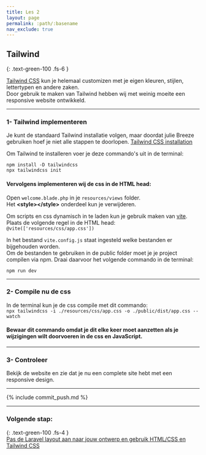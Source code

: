 ```yaml
---
title: Les 2
layout: page
permalink: :path/:basename
nav_exclude: true
---
```


## Tailwind
{: .text-green-100 .fs-6 }

[Tailwind CSS](https://tailwindcss.com/) kun je helemaal customizen met je eigen kleuren, stijlen, lettertypen en andere zaken.  
Door gebruik te maken van Tailwind hebben wij met weinig moeite een responsive website ontwikkeld.  


---
### 1- Tailwind implementeren
Je kunt de standaard Tailwind installatie volgen, maar doordat julie Breeze gebruiken hoef je niet alle stappen te doorlopen.
[Tailwind CSS installation](https://tailwindcss.com/docs/installation)

Om Tailwind te installeren voer je deze commando's uit in de terminal:
```shell
npm install -D tailwindcss
npx tailwindcss init
```

#### Vervolgens implementeren wij de css in de HTML head:  
Open `welcome.blade.php` in je `resources/views` folder.  
Het **\<style>\</style>** onderdeel kun je verwijderen.  

Om scripts en css dynamisch in te laden kun je gebruik maken van [vite](https://laravel.com/docs/10.x/vite).  
Plaats de volgende regel in de HTML head:  
`@vite(['resources/css/app.css'])`

In het bestand `vite.config.js` staat ingesteld welke bestanden er bijgehouden worden.  
Om de bestanden te gebruiken in de public folder moet je je project compilen via npm.
Draai daarvoor het volgende commando in de terminal:
```shell
npm run dev
```

---
### 2- Compile nu de css
In de terminal kun je de css compile met dit commando:  
```npx tailwindcss -i ./resources/css/app.css -o ./public/dist/app.css --watch ```  
#### Bewaar dit commando omdat je dit elke keer moet aanzetten als je wijzigingen wilt doorvoeren in de css en JavaScript.

---
### 3- Controleer
Bekijk de website en zie dat je nu een complete site hebt met een responsive design.

---

{% include commit_push.md %}

---
### Volgende stap:
{: .text-green-100 .fs-4 }  
[Pas de Laravel layout aan naar jouw ontwerp en gebruik HTML/CSS en Tailwind CSS](laravel-layout)


